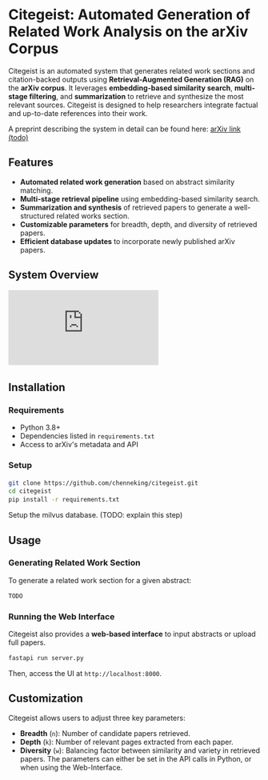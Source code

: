 # Citegeist: Automated Generation of Related Work Analysis on the arXiv Corpus

Citegeist is an automated system that generates related work sections and citation-backed outputs using **Retrieval-Augmented Generation (RAG)** on the **arXiv corpus**. It leverages **embedding-based similarity search**, **multi-stage filtering**, and **summarization** to retrieve and synthesize the most relevant sources. Citegeist is designed to help researchers integrate factual and up-to-date references into their work.

A preprint describing the system in detail can be found here: [arXiv link (todo)]()


## Features
- **Automated related work generation** based on abstract similarity matching.
- **Multi-stage retrieval pipeline** using embedding-based similarity search.
- **Summarization and synthesis** of retrieved papers to generate a well-structured related works section.
- **Customizable parameters** for breadth, depth, and diversity of retrieved papers.
- **Efficient database updates** to incorporate newly published arXiv papers.

## System Overview
![System Overview](https://github.com/chenneking/citegeist/blob/main/img/citegeist.pdf?raw=true)

## Installation

### Requirements
- Python 3.8+
- Dependencies listed in `requirements.txt`
- Access to arXiv's metadata and API

### Setup
```bash
git clone https://github.com/chenneking/citegeist.git
cd citegeist
pip install -r requirements.txt
```
Setup the milvus database. (TODO: explain this step)

## Usage

### Generating Related Work Section
To generate a related work section for a given abstract:
```python
TODO
```

### Running the Web Interface
Citegeist also provides a **web-based interface** to input abstracts or upload full papers.
```bash
fastapi run server.py
```
Then, access the UI at `http://localhost:8000`.

## Customization
Citegeist allows users to adjust three key parameters:
- **Breadth** (`n`): Number of candidate papers retrieved.
- **Depth** (`k`): Number of relevant pages extracted from each paper.
- **Diversity** (`w`): Balancing factor between similarity and variety in retrieved papers.
The parameters can either be set in the API calls in Python, or when using the Web-Interface.
